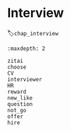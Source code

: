 # Interview
:label:`chap_interview`

```toc
:maxdepth: 2

zitai
choose
CV
interviewer
HR
reward
new_like
question
not_go
offer
hire

```
